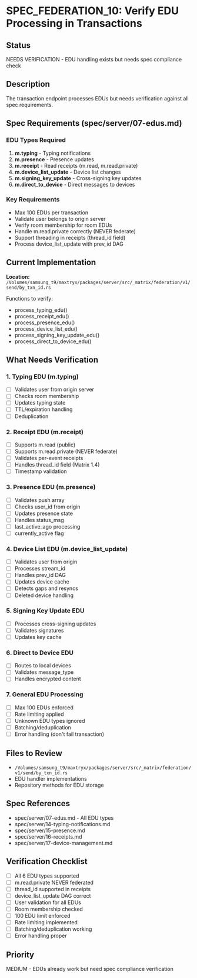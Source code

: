 # SPEC_FEDERATION_10: Verify EDU Processing in Transactions

## Status
NEEDS VERIFICATION - EDU handling exists but needs spec compliance check

## Description
The transaction endpoint processes EDUs but needs verification against all spec requirements.

## Spec Requirements (spec/server/07-edus.md)

### EDU Types Required
1. **m.typing** - Typing notifications
2. **m.presence** - Presence updates  
3. **m.receipt** - Read receipts (m.read, m.read.private)
4. **m.device_list_update** - Device list changes
5. **m.signing_key_update** - Cross-signing key updates
6. **m.direct_to_device** - Direct messages to devices

### Key Requirements
- Max 100 EDUs per transaction
- Validate user belongs to origin server
- Verify room membership for room EDUs
- Handle m.read.private correctly (NEVER federate)
- Support threading in receipts (thread_id field)
- Process device_list_update with prev_id DAG

## Current Implementation
**Location:** `/Volumes/samsung_t9/maxtryx/packages/server/src/_matrix/federation/v1/send/by_txn_id.rs`

Functions to verify:
- process_typing_edu()
- process_receipt_edu()
- process_presence_edu()
- process_device_list_edu()
- process_signing_key_update_edu()
- process_direct_to_device_edu()

## What Needs Verification

### 1. Typing EDU (m.typing)
- [ ] Validates user from origin server
- [ ] Checks room membership
- [ ] Updates typing state
- [ ] TTL/expiration handling
- [ ] Deduplication

### 2. Receipt EDU (m.receipt)
- [ ] Supports m.read (public)
- [ ] Supports m.read.private (NEVER federate)
- [ ] Validates per-event receipts
- [ ] Handles thread_id field (Matrix 1.4)
- [ ] Timestamp validation

### 3. Presence EDU (m.presence)
- [ ] Validates push array
- [ ] Checks user_id from origin
- [ ] Updates presence state
- [ ] Handles status_msg
- [ ] last_active_ago processing
- [ ] currently_active flag

### 4. Device List EDU (m.device_list_update)
- [ ] Validates user from origin
- [ ] Processes stream_id
- [ ] Handles prev_id DAG
- [ ] Updates device cache
- [ ] Detects gaps and resyncs
- [ ] Deleted device handling

### 5. Signing Key Update EDU
- [ ] Processes cross-signing updates
- [ ] Validates signatures
- [ ] Updates key cache

### 6. Direct to Device EDU
- [ ] Routes to local devices
- [ ] Validates message_type
- [ ] Handles encrypted content

### 7. General EDU Processing
- [ ] Max 100 EDUs enforced
- [ ] Rate limiting applied
- [ ] Unknown EDU types ignored
- [ ] Batching/deduplication
- [ ] Error handling (don't fail transaction)

## Files to Review
- `/Volumes/samsung_t9/maxtryx/packages/server/src/_matrix/federation/v1/send/by_txn_id.rs`
- EDU handler implementations
- Repository methods for EDU storage

## Spec References
- spec/server/07-edus.md - All EDU types
- spec/server/14-typing-notifications.md
- spec/server/15-presence.md  
- spec/server/16-receipts.md
- spec/server/17-device-management.md

## Verification Checklist
- [ ] All 6 EDU types supported
- [ ] m.read.private NEVER federated
- [ ] thread_id supported in receipts
- [ ] device_list_update DAG correct
- [ ] User validation for all EDUs
- [ ] Room membership checked
- [ ] 100 EDU limit enforced
- [ ] Rate limiting implemented
- [ ] Batching/deduplication working
- [ ] Error handling proper

## Priority
MEDIUM - EDUs already work but need spec compliance verification
